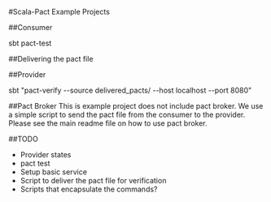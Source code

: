#Scala-Pact Example Projects

##Consumer

sbt pact-test

##Delivering the pact file


##Provider


sbt "pact-verify --source delivered_pacts/ --host localhost --port 8080"

##Pact Broker
This is example project does not include pact broker.
We use a simple script to send the pact file from the consumer to the provider.
Please see the main readme file on how to use pact broker.

##TODO
- Provider states
- pact test
- Setup basic service
- Script to deliver the pact file for verification
- Scripts that encapsulate the commands?
